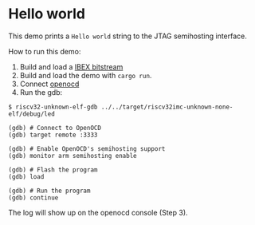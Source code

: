# Hello world

This demo prints a `Hello world` string to the JTAG semihosting interface.

How to run this demo:

1. Build and load a [IBEX bitstream](../../../../README.md#Building-FPGA-bitstream)
2. Build and load the demo with `cargo run`.
3. Connect [openocd](../../../../README.md#Debugging-an-application)
4. Run the gdb:

```console
$ riscv32-unknown-elf-gdb ../../target/riscv32imc-unknown-none-elf/debug/led

(gdb) # Connect to OpenOCD
(gdb) target remote :3333

(gdb) # Enable OpenOCD's semihosting support
(gdb) monitor arm semihosting enable

(gdb) # Flash the program
(gdb) load

(gdb) # Run the program
(gdb) continue
```

The log will show up on the openocd console (Step 3).
